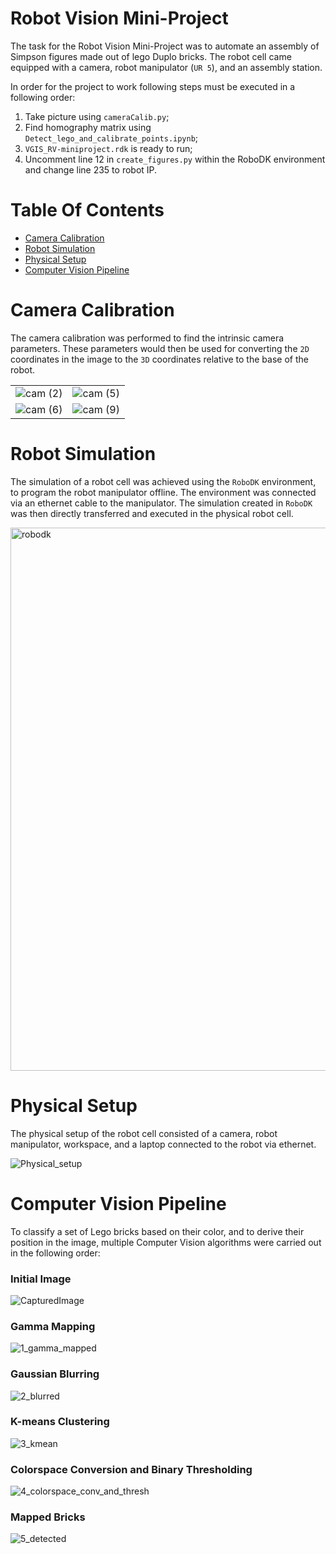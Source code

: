# Robot Vision Mini-Project

The task for the Robot Vision Mini-Project was to automate an assembly of Simpson figures made out of lego Duplo bricks. The robot cell came equipped with a camera, robot manipulator (`UR 5`), and an assembly station.

In order for the project to work following steps must be executed in a following order:

1. Take picture using `cameraCalib.py`;
2. Find homography matrix using `Detect_lego_and_calibrate_points.ipynb`;
3. `VGIS_RV-miniproject.rdk` is ready to run;
4. Uncomment line 12 in `create_figures.py` within the RoboDK environment and change line 235 to robot IP.


# Table Of Contents

- [Camera Calibration](#Camera-Calibration)
- [Robot Simulation](#Robot-Simulation)
- [Physical Setup](#Physical-Setup)
- [Computer Vision Pipeline](#Computer-Vision-Pipeline)

# Camera Calibration

The camera calibration was performed to find the intrinsic camera parameters. These parameters would then be used for converting the `2D` coordinates in the image to the `3D` coordinates relative to the base of the robot.

|  |  |
| :---:| :---:|
| ![cam (2)](https://user-images.githubusercontent.com/50104866/182015716-0f02259d-1962-42db-8879-939ec5001a10.jpg) | ![cam (5)](https://user-images.githubusercontent.com/50104866/182015720-f90b5440-28e3-41c9-bc8e-a9d1f4de7019.jpg)|
| ![cam (6)](https://user-images.githubusercontent.com/50104866/182015741-8125ac25-7d7b-448e-9c00-a519afd0b153.jpg)| ![cam (9)](https://user-images.githubusercontent.com/50104866/182015746-737c7a7e-d2f3-4bc4-8388-88787da97919.jpg) |


# Robot Simulation

The simulation of a robot cell was achieved using the `RoboDK` environment, to program the robot manipulator offline. The environment was connected via an ethernet cable to the manipulator. The simulation created in `RoboDK` was then directly transferred and executed in the physical robot cell.  

<img width="869" alt="robodk" src="https://user-images.githubusercontent.com/50104866/182015703-a9fe0a7a-fc11-40a8-a6ea-7e731bf8d200.png">


# Physical Setup

The physical setup of the robot cell consisted of a camera, robot manipulator, workspace, and a laptop connected to the robot via ethernet.

![Physical_setup](https://user-images.githubusercontent.com/50104866/182016274-65112dd1-3c9f-4a0a-9a33-020812588337.png)

# Computer Vision Pipeline

To classify a set of Lego bricks based on their color, and to derive their position in the image, multiple Computer Vision algorithms were carried out in the following order:

### Initial Image
![CapturedImage](https://user-images.githubusercontent.com/45823340/167778541-cf4b2391-7d58-4c3b-b12b-fb68d525dc25.png)

### Gamma Mapping
![1_gamma_mapped](https://user-images.githubusercontent.com/45823340/167778552-028b8fa1-a244-41db-a1d5-2d6cca51fded.png)

### Gaussian Blurring
![2_blurred](https://user-images.githubusercontent.com/45823340/167778575-ea3217f4-5082-4e28-b461-bcdd970d74ae.png)

### K-means Clustering
![3_kmean](https://user-images.githubusercontent.com/45823340/167778596-42892e0c-b97c-43b8-91a1-18b65c7ee19d.png)

### Colorspace Conversion and Binary Thresholding
![4_colorspace_conv_and_thresh](https://user-images.githubusercontent.com/45823340/167808436-e0196516-f57b-4539-9e85-fb2edea0573a.png)

### Mapped Bricks
![5_detected](https://user-images.githubusercontent.com/45823340/167778628-fb9892af-eb2b-4fb8-a622-84df85d01100.png)

